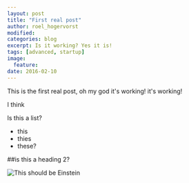 ```yaml
---
layout: post
title: "First real post"
author: roel_hogervorst
modified:
categories: blog
excerpt: Is it working? Yes it is!
tags: [advanced, startup]
image:
  feature:
date: 2016-02-10
---
```



This is the first real post, oh my god it's working! it's working!

I think


Is this a list?
- this
- thies
- these?

##is this a heading 2?

![This should be Einstein](https://upload.wikimedia.org/wikipedia/commons/thumb/d/d3/Albert_Einstein_Head.jpg/800px-Albert_Einstein_Head.jpg)
